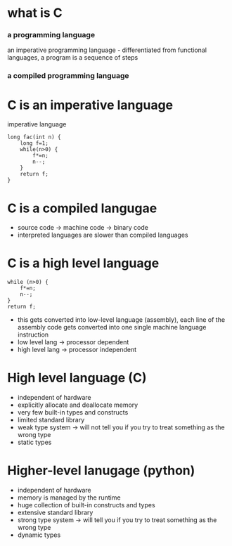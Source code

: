 # what is C
### a programming language
an imperative programming language - differentiated from functional languages, a program is a sequence of steps
### a compiled programming language

# C is an imperative language

imperative language
```
long fac(int n) {
    long f=1;
    while(n>0) {
        f*=n;
        n--;
    }
    return f;
}
```
# C is a compiled langugae
- source code -> machine code -> binary code 
- interpreted languages are slower than compiled languages
# C is a high level language
```
while (n>0) {
    f*=n;
    n--;
}
return f;
```
- this gets converted into low-level language (assembly), each line of the assembly code gets converted into one single machine language instruction
- low level lang -> processor dependent
- high level lang -> processor independent

# High level language (C)
- independent of hardware
- explicitly allocate and deallocate memory
- very few built-in types and constructs
- limited standard library
- weak type system -> will not tell you if you try to treat something as the wrong type
- static types

# Higher-level lanugage (python)
- independent of hardware
- memory is managed by the runtime
- huge collection of built-in constructs and types
- extensive standard library
- strong type system -> will tell you if you try to treat something as the wrong type
- dynamic types